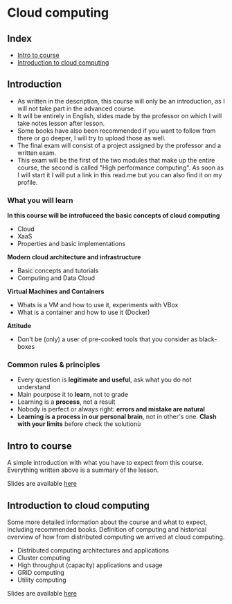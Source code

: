 # Cloud computing

## Index

+ [Intro to course](#intro-to-course)
+ [Introduction to cloud computing](#introduction-to-cloud-computing)

## Introduction

+ As written in the description, this course will only be an introduction, as I will not take part in the advanced course.
+ It will be entirely in English, slides made by the professor on which I will take notes lesson after lesson.
+ Some books have also been recommended if you want to follow from there or go deeper, I will try to upload those as well.
+ The final exam will consist of a project assigned by the professor and a written exam.
+ This exam will be the first of the two modules that make up the entire course, the second is called "High performance computing". As soon as I will start it I will put a link in this read.me but you can also find it on my profile.

### What you will learn

**In this course will be introfuceed the basic concepts of cloud computing** 
+ Cloud
+ XaaS
+ Properties and basic implementations

**Modern cloud architecture and infrastructure**
+ Basic concepts and tutorials
+ Computing and Data Cloud

**Virtual Machines and Containers**
+ Whats is a VM and how to use it, experiments with VBox
+ What is a container and how to use it (Docker)

**Attitude**
+ Don't be (only) a user of pre-cooked tools that you consider as black-boxes

### Common rules & principles

+ Every question is **legitimate and useful**, ask what you do not understand
+ Main pourpose it to **learn**, not to grade
+ Learning is a **process**, not a result
+ Nobody is perfect or always right: **errors and mistake are natural**
+ **Learning is a process in our personal brain**, not in other's one. **Clash with your limits** before check the solutionù

## Intro to course

A simple introduction with what you have to expect from this course. Everything written above is a summary of the lesson.

Slides are available [here](Cloud-computing/Lecture_0/)

## Introduction to cloud computing

Some more detailed information about the course and what to expect, including recommended books. 
Definition of computing and historical overview of how from distributed computing we arrived at cloud computing.

+ Distributed computing architectures and applications
+ Cluster computing 
+ High throughput (capacity) applications and usage
+ GRID computing 
+ Utility computing

Slides are available [here](Cloud-computing/Lecture_1/)

